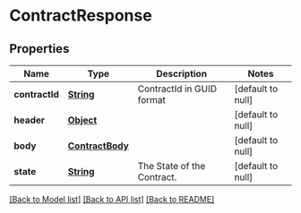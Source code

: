 # ContractResponse
## Properties

Name | Type | Description | Notes
------------ | ------------- | ------------- | -------------
**contractId** | [**String**](string.md) | ContractId in GUID format | [default to null]
**header** | [**Object**](object.md) |  | [default to null]
**body** | [**ContractBody**](ContractBody.md) |  | [default to null]
**state** | [**String**](string.md) | The State of the Contract. | [default to null]

[[Back to Model list]](../README.md#documentation-for-models) [[Back to API list]](../README.md#documentation-for-api-endpoints) [[Back to README]](../README.md)

